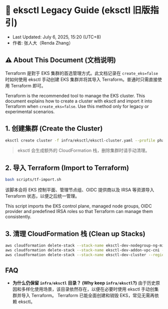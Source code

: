 # 📝 eksctl Legacy Guide (eksctl 旧版指引)

* Last Updated: July 6, 2025, 15:20 (UTC+8)
* 作者: 张人大（Renda Zhang）

## ⚠️ About This Document (文档说明)

Terraform 是對于 EKS 集群的首选管理方式。此文档记录在 `create_eks=false` 时如何使用 eksctl 手动创建 EKS 集群并将其导入 Terraform。普通时只需直接使用 Terraform 即可。

Terraform is the recommended tool to manage the EKS cluster. This document explains how to create a cluster with eksctl and import it into Terraform when `create_eks=false`. Use this method only for legacy or experimental scenarios.

## 1. 创建集群 (Create the Cluster)

```bash
eksctl create cluster -f infra/eksctl/eksctl-cluster.yaml --profile phase2-sso
```

> eksctl 会生成额外的 CloudFormation 栈，删除集群时请手动清理。

## 2. 导入 Terraform (Import to Terraform)

```bash
bash scripts/tf-import.sh
```

该脚本会将 EKS 控制平面、管理节点组、OIDC 提供商以及 IRSA 等资源导入 Terraform 状态，以便之后统一管理。

This script imports the EKS control plane, managed node groups, OIDC provider and predefined IRSA roles so that Terraform can manage them consistently.

## 3. 清理 CloudFormation 栈 (Clean up Stacks)

```bash
aws cloudformation delete-stack --stack-name eksctl-dev-nodegroup-ng-mixed --region us-east-1 --profile phase2-sso
aws cloudformation delete-stack --stack-name eksctl-dev-addon-vpc-cni --region us-east-1 --profile phase2-sso
aws cloudformation delete-stack --stack-name eksctl-dev-cluster --region us-east-1 --profile phase2-sso
```

## FAQ

- **为什么仍保留 `infra/eksctl` 目录？ (Why keep `infra/eksctl`?)**
  由于历史原因和多样化使用场景，该目录依然存在，以便在必要时使用 eksctl 手动创集群并导入 Terraform。
  Terraform 已能全面创建和销毁 EKS，常见无需再依赖 eksctl。
